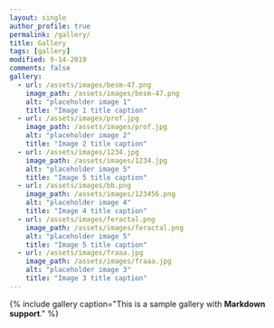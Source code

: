 ```yaml
---
layout: single
author_profile: true
permalink: /gallery/
title: Gallery
tags: [gallery]
modified: 9-14-2019
comments: false
gallery:
  - url: /assets/images/besm-47.png
    image_path: /assets/images/besm-47.png
    alt: "placeholder image 1"
    title: "Image 1 title caption"
  - url: /assets/images/prof.jpg
    image_path: /assets/images/prof.jpg
    alt: "placeholder image 2"
    title: "Image 2 title caption"
  - url: /assets/images/1234.jpg
    image_path: /assets/images/1234.jpg
    alt: "placeholder image 5"
    title: "Image 5 title caption"
  - url: /assets/images/bb.png
    image_path: /assets/images/123456.png
    alt: "placeholder image 4"
    title: "Image 4 title caption"
  - url: /assets/images/feractal.png
    image_path: /assets/images/feractal.png
    alt: "placeholder image 5"
    title: "Image 5 title caption"
  - url: /assets/images/fraaa.jpg
    image_path: /assets/images/fraaa.jpg
    alt: "placeholder image 3"
    title: "Image 3 title caption"
---
```


{% include gallery caption="This is a sample gallery with **Markdown support**." %}


